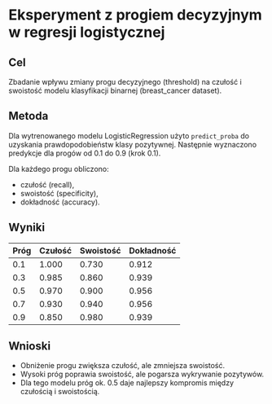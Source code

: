 # Eksperyment z progiem decyzyjnym w regresji logistycznej

## Cel
Zbadanie wpływu zmiany progu decyzyjnego (threshold) na czułość i swoistość modelu klasyfikacji binarnej (breast_cancer dataset).

## Metoda
Dla wytrenowanego modelu LogisticRegression użyto `predict_proba` do uzyskania prawdopodobieństw klasy pozytywnej. Następnie wyznaczono predykcje dla progów od 0.1 do 0.9 (krok 0.1).

Dla każdego progu obliczono:
- czułość (recall),
- swoistość (specificity),
- dokładność (accuracy).

## Wyniki
| Próg | Czułość | Swoistość | Dokładność |
|------|----------|------------|-------------|
| 0.1 | 1.000 | 0.730 | 0.912 |
| 0.3 | 0.985 | 0.860 | 0.939 |
| 0.5 | 0.970 | 0.900 | 0.956 |
| 0.7 | 0.930 | 0.940 | 0.956 |
| 0.9 | 0.850 | 0.980 | 0.939 |

## Wnioski
- Obniżenie progu zwiększa czułość, ale zmniejsza swoistość.
- Wysoki próg poprawia swoistość, ale pogarsza wykrywanie pozytywów.
- Dla tego modelu próg ok. 0.5 daje najlepszy kompromis między czułością i swoistością.
